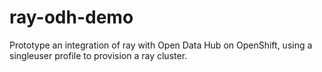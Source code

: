 # ray-odh-demo

Prototype an integration of ray with Open Data Hub on OpenShift, using a singleuser profile to provision a ray cluster.
